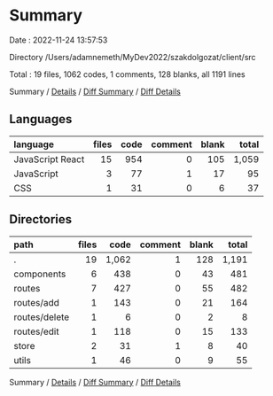 # Summary

Date : 2022-11-24 13:57:53

Directory /Users/adamnemeth/MyDev2022/szakdolgozat/client/src

Total : 19 files,  1062 codes, 1 comments, 128 blanks, all 1191 lines

Summary / [Details](details.md) / [Diff Summary](diff.md) / [Diff Details](diff-details.md)

## Languages
| language | files | code | comment | blank | total |
| :--- | ---: | ---: | ---: | ---: | ---: |
| JavaScript React | 15 | 954 | 0 | 105 | 1,059 |
| JavaScript | 3 | 77 | 1 | 17 | 95 |
| CSS | 1 | 31 | 0 | 6 | 37 |

## Directories
| path | files | code | comment | blank | total |
| :--- | ---: | ---: | ---: | ---: | ---: |
| . | 19 | 1,062 | 1 | 128 | 1,191 |
| components | 6 | 438 | 0 | 43 | 481 |
| routes | 7 | 427 | 0 | 55 | 482 |
| routes/add | 1 | 143 | 0 | 21 | 164 |
| routes/delete | 1 | 6 | 0 | 2 | 8 |
| routes/edit | 1 | 118 | 0 | 15 | 133 |
| store | 2 | 31 | 1 | 8 | 40 |
| utils | 1 | 46 | 0 | 9 | 55 |

Summary / [Details](details.md) / [Diff Summary](diff.md) / [Diff Details](diff-details.md)